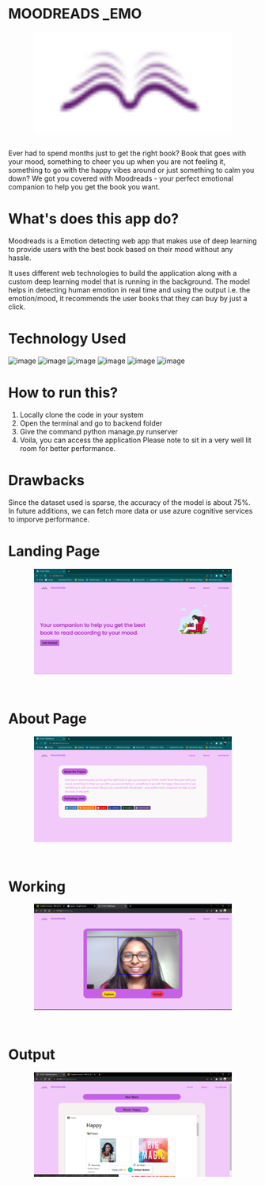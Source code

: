 # MOODREADS _EMO
<p align="center">
<img src="https://github.com/ananyap18/Moodreads-emo/blob/main/Readme-Assets/Logo-Readme.png" alt="drawing" width="400"/>
</p>
</br>
Ever had to spend months just to get the right book? Book that goes with your mood, something to cheer you up when you are not feeling it, something to go with the happy vibes around or just something to calm you down? We got you covered with Moodreads - your perfect emotional companion to help you get the book you want.

# What's does this app do?

Moodreads is a Emotion detecting web app that makes use of deep learning to provide users with the best book based on their mood without any hassle.</br>

It uses different web technologies to build the application along with a custom deep learning model that is running in the background. The model helps in detecting human emotion in real time and using the output i.e. the emotion/mood, it recommends the user books that they can buy by just a click.

# Technology Used 
![image](https://img.shields.io/badge/Python-3776AB?style=for-the-badge&logo=python&logoColor=white)
![image](https://img.shields.io/badge/TensorFlow-FF6F00?style=for-the-badge&logo=TensorFlow&logoColor=white)
![image](https://img.shields.io/badge/Keras-D00000?style=for-the-badge&logo=Keras&logoColor=white)
![image](https://img.shields.io/badge/OpenCV-27338e?style=for-the-badge&logo=OpenCV&logoColor=white)
![image](https://img.shields.io/badge/Django-092E20?style=for-the-badge&logo=django&logoColor=white)
![image](https://img.shields.io/badge/Bootstrap-563D7C?style=for-the-badge&logo=bootstrap&logoColor=white)

# How to run this?
1. Locally clone the code in your system
2. Open the terminal and go to backend folder
3. Give the command python manage.py runserver
4. Voila, you can access the application
Please note to sit in a very well lit room for better performance.

# Drawbacks
Since the dataset used is sparse, the accuracy of the model is about 75%. In future additions, we can fetch more data or use azure cognitive services to imporve performance.

# Landing Page
<p align="center">
<img src="https://github.com/ananyap18/Moodreads-emo/blob/main/Readme-Assets/Landing.png" alt="drawing" width="400"/>
</p> </br>

# About Page
<p align="center">
<img src="https://github.com/ananyap18/Moodreads-emo/blob/main/Readme-Assets/About.png" alt="drawing" width="400"/>
</p> </br>

# Working
<p align="center">
<img src="https://github.com/ananyap18/Moodreads-emo/blob/main/Readme-Assets/Screen_Capture_2.png" alt="drawing" width="400"/>
</p> </br>

# Output
<p align="center">
<img src="https://github.com/ananyap18/Moodreads-emo/blob/main/Readme-Assets/Screen_Capture_Mood_2.png" alt="drawing" width="400"/>
</p> </br>
